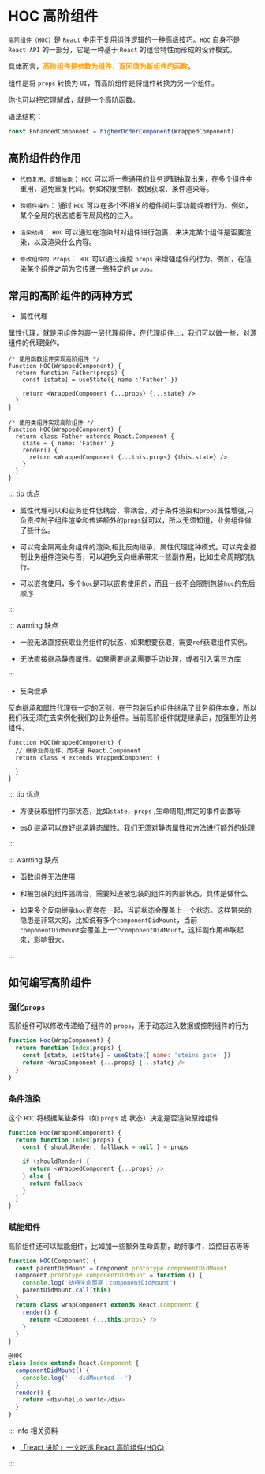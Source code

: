 # HOC 高阶组件

`高阶组件（HOC）`是 `React` 中用于复用组件逻辑的一种高级技巧。`HOC` 自身不是 `React API` 的一部分，它是一种基于 `React` 的组合特性而形成的设计模式。

具体而言，**<font color="#FF9D00">高阶组件是参数为组件，返回值为新组件的函数</font>**。

组件是将 `props` 转换为 `UI`，而高阶组件是将组件转换为另一个组件。

你也可以把它理解成，就是一个高阶函数。

语法结构：

```ts
const EnhancedComponent = higherOrderComponent(WrappedComponent)
```

## 高阶组件的作用

- `代码复用、逻辑抽象`： `HOC` 可以将一些通用的业务逻辑抽取出来，在多个组件中重用，避免重复代码。例如权限控制、数据获取、条件渲染等。

- `跨组件操作`： 通过 `HOC` 可以在多个不相关的组件间共享功能或者行为。例如，某个全局的状态或者布局风格的注入。

- `渲染劫持`： `HOC` 可以通过在渲染时对组件进行包裹，来决定某个组件是否要渲染，以及渲染什么内容。

- `修改组件的 Props`： `HOC` 可以通过操控 `props` 来增强组件的行为。例如，在渲染某个组件之前为它传递一些特定的 `props`。

## 常用的高阶组件的两种方式

- 属性代理

属性代理，就是用组件包裹一层代理组件，在代理组件上，我们可以做一些，对源组件的代理操作。

```tsx
/* 使用函数组件实现高阶组件 */
function HOC(WrappedComponent) {
  return function Father(props) {
    const [state] = useState({ name :'Father' })

    return <WrappedComponent {...props} {...state} />
  }
}

/* 使用类组件实现高阶组件 */
function HOC(WrappedComponent) {
  return class Father extends React.Component {
    state = { name: 'Father' }
    render() {
      return <WrappedComponent {...this.props} {this.state} />
    }
  }
}
```

::: tip 优点

- 属性代理可以和业务组件低耦合，零耦合，对于条件渲染和`props`属性增强,只负责控制子组件渲染和传递额外的`props`就可以，所以无须知道，业务组件做了些什么。

- 可以完全隔离业务组件的渲染,相比反向继承，属性代理这种模式。可以完全控制业务组件渲染与否，可以避免反向继承带来一些副作用，比如生命周期的执行。

- 可以嵌套使用，多个`hoc`是可以嵌套使用的，而且一般不会限制包装`hoc`的先后顺序

:::

::: warning 缺点

- 一般无法直接获取业务组件的状态，如果想要获取，需要`ref`获取组件实例。

- 无法直接继承静态属性。如果需要继承需要手动处理，或者引入第三方库

:::

- 反向继承

反向继承和属性代理有一定的区别，在于包装后的组件继承了业务组件本身，所以我们我无须在去实例化我们的业务组件。当前高阶组件就是继承后，加强型的业务组件。

```js{2,3}
function HOC(WrappedComponent) {
  // 继承业务组件，而不是 React.Component
  return class H extends WrappedComponent {

  }
}
```

::: tip 优点

- 方便获取组件内部状态，比如`state`，`props` ,生命周期,绑定的事件函数等

- es6 继承可以良好继承静态属性。我们无须对静态属性和方法进行额外的处理

:::

::: warning 缺点

- 函数组件无法使用

- 和被包装的组件强耦合，需要知道被包装的组件的内部状态，具体是做什么

- 如果多个反向继承`hoc`嵌套在一起，当前状态会覆盖上一个状态。这样带来的隐患是非常大的，比如说有多个`componentDidMount`，当前`componentDidMount`会覆盖上一个`componentDidMount`。这样副作用串联起来，影响很大。

:::

## 如何编写高阶组件

### 强化`props`

高阶组件可以修改传递给子组件的 `props`，用于动态注入数据或控制组件的行为

```js
function Hoc(WrapComponent) {
  return function Index(props) {
    const [state, setState] = useState({ name: 'steins gate' })
    return <WrapComponent {...props} {...state} />
  }
}
```

### 条件渲染

这个 `HOC` 将根据某些条件（如 `props` 或 状态）决定是否渲染原始组件

```js
function Hoc(WrappedComponent) {
  return function Index(props) {
    const { shouldRender, fallback = null } = props

    if (shouldRender) {
      return <WrappedComponent {...props} />
    } else {
      return fallback
    }
  }
}
```

### 赋能组件

高阶组件还可以赋能组件，比如加一些额外生命周期，劫持事件，监控日志等等

```js
function HOC(Component) {
  const parentDidMount = Component.prototype.componentDidMount
  Component.prototype.componentDidMount = function () {
    console.log('劫持生命周期：componentDidMount')
    parentDidMount.call(this)
  }
  return class wrapComponent extends React.Component {
    render() {
      return <Component {...this.props} />
    }
  }
}

@HOC
class Index extends React.Component {
  componentDidMount() {
    console.log('———didMounted———')
  }
  render() {
    return <div>hello,world</div>
  }
}
```

::: info 相关资料

- [<u>「react 进阶」一文吃透 React 高阶组件(HOC)</u>](https://github.com/GoodLuckAlien/blogs/blob/028fc6dce405027a7048985d92cb505134090949/react/react-hoc.md)

:::
